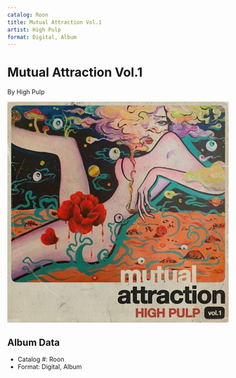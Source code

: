 ```yaml
---
catalog: Roon
title: Mutual Attraction Vol.1
artist: High Pulp
format: Digital, Album
---
```


# Mutual Attraction Vol.1

By High Pulp

![](../../assets/albumcovers/High_Pulp-Mutual_Attraction_Vol1.png)

## Album Data

- Catalog #: Roon
- Format: Digital, Album

